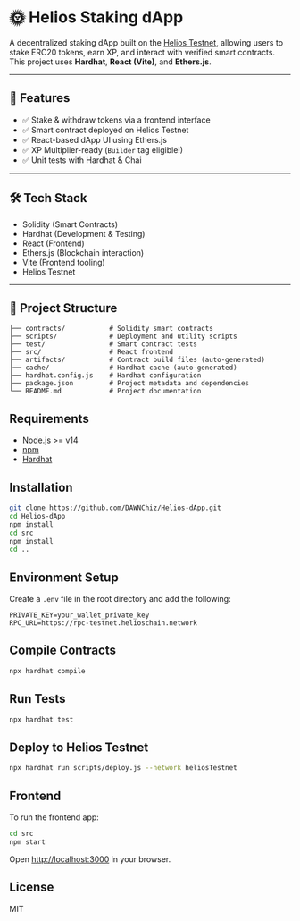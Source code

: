 # 🌞 Helios Staking dApp

A decentralized staking dApp built on the [Helios Testnet](https://testnet.helioschain.network), allowing users to stake ERC20 tokens, earn XP, and interact with verified smart contracts. This project uses **Hardhat**, **React (Vite)**, and **Ethers.js**.

---

## 🚀 Features

- ✅ Stake & withdraw tokens via a frontend interface
- ✅ Smart contract deployed on Helios Testnet
- ✅ React-based dApp UI using Ethers.js
- ✅ XP Multiplier-ready (`Builder` tag eligible!)
- ✅ Unit tests with Hardhat & Chai

---

## 🛠 Tech Stack

- Solidity (Smart Contracts)
- Hardhat (Development & Testing)
- React (Frontend)
- Ethers.js (Blockchain interaction)
- Vite (Frontend tooling)
- Helios Testnet

---

## 📁 Project Structure

```
├── contracts/           # Solidity smart contracts
├── scripts/             # Deployment and utility scripts
├── test/                # Smart contract tests
├── src/                 # React frontend
├── artifacts/           # Contract build files (auto-generated)
├── cache/               # Hardhat cache (auto-generated)
├── hardhat.config.js    # Hardhat configuration
├── package.json         # Project metadata and dependencies
└── README.md            # Project documentation
```

## Requirements

- [Node.js](https://nodejs.org) >= v14  
- [npm](https://www.npmjs.com/)  
- [Hardhat](https://hardhat.org)  

## Installation

```bash
git clone https://github.com/DAWNChiz/Helios-dApp.git
cd Helios-dApp
npm install
cd src
npm install
cd ..
```

## Environment Setup

Create a `.env` file in the root directory and add the following:

```
PRIVATE_KEY=your_wallet_private_key
RPC_URL=https://rpc-testnet.helioschain.network
```

## Compile Contracts

```bash
npx hardhat compile
```

## Run Tests

```bash
npx hardhat test
```

## Deploy to Helios Testnet

```bash
npx hardhat run scripts/deploy.js --network heliosTestnet
```

## Frontend

To run the frontend app:

```bash
cd src
npm start
```

Open [http://localhost:3000](http://localhost:3000) in your browser.

## License

MIT
